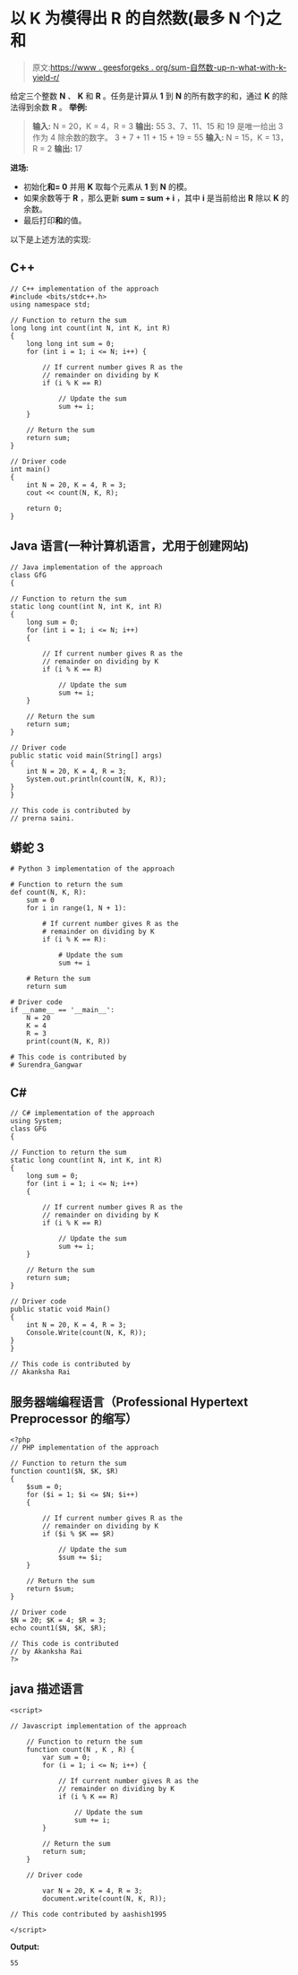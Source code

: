 # 以 K 为模得出 R 的自然数(最多 N 个)之和

> 原文:[https://www . geesforgeks . org/sum-自然数-up-n-what-with-k-yield-r/](https://www.geeksforgeeks.org/sum-natural-numbers-up-to-n-whose-modulo-with-k-yield-r/)

给定三个整数 **N** 、 **K** 和 **R** 。任务是计算从 **1** 到 **N** 的所有数字的和，通过 **K** 的除法得到余数 **R** 。
**举例:**

> **输入:** N = 20，K = 4，R = 3
> **输出:** 55
> 3、7、11、15 和 19 是唯一给出 3 作为 4 除余数的数字。
> 3 + 7 + 11 + 15 + 19 = 55
> **输入:** N = 15，K = 13，R = 2
> **输出:** 17

**进场:**

*   初始化**和= 0** 并用 **K** 取每个元素从 **1** 到 **N** 的模。
*   如果余数等于 **R** ，那么更新 **sum = sum + i** ，其中 **i** 是当前给出 **R** 除以 **K** 的余数。
*   最后打印**和**的值。

以下是上述方法的实现:

## C++

```
// C++ implementation of the approach
#include <bits/stdc++.h>
using namespace std;

// Function to return the sum
long long int count(int N, int K, int R)
{
    long long int sum = 0;
    for (int i = 1; i <= N; i++) {

        // If current number gives R as the
        // remainder on dividing by K
        if (i % K == R)

            // Update the sum
            sum += i;
    }

    // Return the sum
    return sum;
}

// Driver code
int main()
{
    int N = 20, K = 4, R = 3;
    cout << count(N, K, R);

    return 0;
}
```

## Java 语言(一种计算机语言，尤用于创建网站)

```
// Java implementation of the approach
class GfG
{

// Function to return the sum
static long count(int N, int K, int R)
{
    long sum = 0;
    for (int i = 1; i <= N; i++)
    {

        // If current number gives R as the
        // remainder on dividing by K
        if (i % K == R)

            // Update the sum
            sum += i;
    }

    // Return the sum
    return sum;
}

// Driver code
public static void main(String[] args)
{
    int N = 20, K = 4, R = 3;
    System.out.println(count(N, K, R));
}
}

// This code is contributed by
// prerna saini.
```

## 蟒蛇 3

```
# Python 3 implementation of the approach

# Function to return the sum
def count(N, K, R):
    sum = 0
    for i in range(1, N + 1):

        # If current number gives R as the
        # remainder on dividing by K
        if (i % K == R):

            # Update the sum
            sum += i

    # Return the sum
    return sum

# Driver code
if __name__ == '__main__':
    N = 20
    K = 4
    R = 3
    print(count(N, K, R))

# This code is contributed by
# Surendra_Gangwar
```

## C#

```
// C# implementation of the approach
using System;
class GFG
{

// Function to return the sum
static long count(int N, int K, int R)
{
    long sum = 0;
    for (int i = 1; i <= N; i++)
    {

        // If current number gives R as the
        // remainder on dividing by K
        if (i % K == R)

            // Update the sum
            sum += i;
    }

    // Return the sum
    return sum;
}

// Driver code
public static void Main()
{
    int N = 20, K = 4, R = 3;
    Console.Write(count(N, K, R));
}
}

// This code is contributed by
// Akanksha Rai
```

## 服务器端编程语言（Professional Hypertext Preprocessor 的缩写）

```
<?php
// PHP implementation of the approach

// Function to return the sum
function count1($N, $K, $R)
{
    $sum = 0;
    for ($i = 1; $i <= $N; $i++)
    {

        // If current number gives R as the
        // remainder on dividing by K
        if ($i % $K == $R)

            // Update the sum
            $sum += $i;
    }

    // Return the sum
    return $sum;
}

// Driver code
$N = 20; $K = 4; $R = 3;
echo count1($N, $K, $R);

// This code is contributed
// by Akanksha Rai
?>
```

## java 描述语言

```
<script>

// Javascript implementation of the approach

    // Function to return the sum
    function count(N , K , R) {
        var sum = 0;
        for (i = 1; i <= N; i++) {

            // If current number gives R as the
            // remainder on dividing by K
            if (i % K == R)

                // Update the sum
                sum += i;
        }

        // Return the sum
        return sum;
    }

    // Driver code

        var N = 20, K = 4, R = 3;
        document.write(count(N, K, R));

// This code contributed by aashish1995

</script>
```

**Output:** 

```
55
```